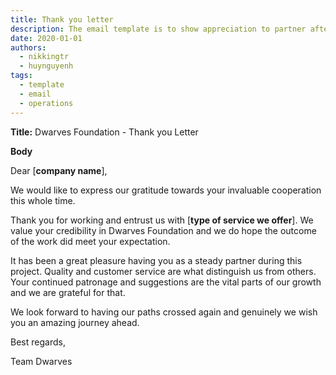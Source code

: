 ```yaml
---
title: Thank you letter
description: The email template is to show appreciation to partner after the project closed.
date: 2020-01-01
authors:
  - nikkingtr
  - huynguyenh
tags:
  - template
  - email
  - operations
---
```


**Title:** Dwarves Foundation - Thank you Letter

**Body**

Dear [**company name**],

We would like to express our gratitude towards your invaluable cooperation this whole time.

Thank you for working and entrust us with [**type of service we offer**]. We value your credibility in Dwarves Foundation and we do hope the outcome of the work did meet your expectation.

It has been a great pleasure having you as a steady partner during this project. Quality and customer service are what distinguish us from others. Your continued patronage and suggestions are the vital parts of our growth and we are grateful for that.

We look forward to having our paths crossed again and genuinely we wish you an amazing journey ahead.

Best regards,

Team Dwarves

